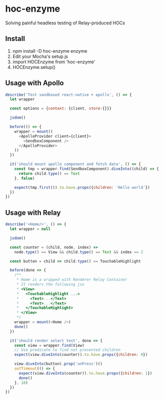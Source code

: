 # hoc-enzyme
Solving painful headless testing of Relay-produced HOCs

Install
-------

1. npm install -D hoc-enzyme enzyme
2. Edit your Mocha's setup.js
  1. import HOCEnzyme from 'hoc-enzyme'
  2. HOCEnzyme.setup()


Usage with Apollo
-----------------
```javascript
describe('Test sandboxed react-native + apollo', () => {
  let wrapper

  const options = {context: {client, store:{}}}

  jsdom()

  before(() => {
    wrapper = mount((
      <ApolloProvider client={client}>
        <SendboxComponent />
      </ApolloProvider>
    ))
  })

  it('should mount apollo component and fetch data', () => {
    const tmp = wrapper.find(SendboxComponent).diveInto((child) => {
      return child.type() == Text
    }, false)

    expect(tmp.first()).to.have.props({children: 'Hello world'})
  })
})
```


Usage with Relay
----------------

```javascript
describe('<Home/>', () => {
  let wrapper = null

  jsdom()

  const counter = (child, node, index) =>
    node.type() == View && child.type() == Text && index == 2

  const button = child => child.type() == TouchableHighlight

  before(done => {
    /**
     * Home is a wrapped with Renderer Relay Container
     * It renders the following jsx
     * <View>
     *   <TouchableHighlight ...>
     *     <Text>...</Text>
     *     <Text>...</Text>
     *   </TouchableHighlight>
     * </View>
     */
    wrapper = mount(<Home />)
    done()
  })

  it('should render select text', done => {
    const view = wrapper.find(View)
    // Use predicate to find not presented children
    expect(view.diveInto(counter)).to.have.props({children: 0})

    view.diveInto(button).prop('onPress')()
    setTimeout(() => {
      expect(view.diveInto(counter)).to.have.props({children: 1})
      done()
    }, 10)
  })
})
```
